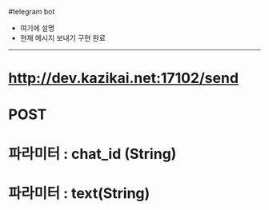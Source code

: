 #telegram bot

-  여기에 설명
- 현재 메시지 보내기 구현 완료
---
# http://dev.kazikai.net:17102/send
# POST
# 파라미터 : chat_id (String)
# 파라미터 : text(String)